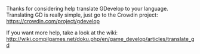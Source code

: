 Thanks for considering help translate GDevelop to your language.
Translating GD is really simple, just go to the Crowdin project: https://crowdin.com/project/gdevelop

If you want more help, take a look at the wiki: http://wiki.compilgames.net/doku.php/en/game_develop/articles/translate_gd
